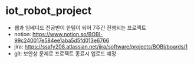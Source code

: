 # iot_robot_project

- 웹과 임베디드 전공반이 한팀이 되어 7주간 진행되는 프로젝트
- notion: https://www.notion.so/BOBI-99c240017e584ee1aba5d5fd013e6766
- jira: https://ssafy208.atlassian.net/jira/software/projects/BOBI/boards/1
- git: 보안상 문제로 프로젝트 종료시 업로드 예정
